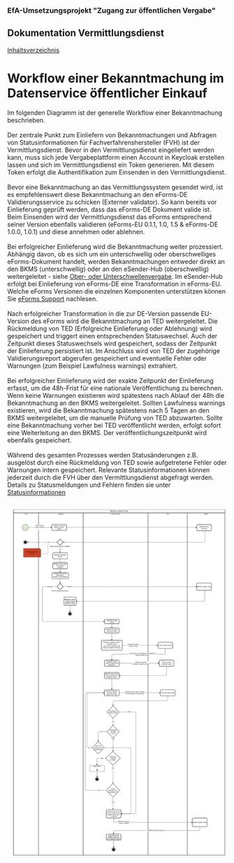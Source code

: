 ### EfA-Umsetzungsprojekt "Zugang zur öffentlichen Vergabe"
## Dokumentation Vermittlungsdienst
[Inhaltsverzeichnis](/documentation/documentation.md)
<br>

# Workflow einer Bekanntmachung im Datenservice öffentlicher Einkauf

Im folgenden Diagramm ist der generelle Workflow einer Bekanntmachung beschrieben.
<br><br>
Der zentrale Punkt zum Einliefern von Bekanntmachungen und Abfragen von Statusinformationen für Fachverfahrenshersteller (FVH) ist der Vermittlungsdienst. Bevor in den Vermittlungsdienst eingeliefert werden kann, muss sich jede Vergabeplattform einen Account in Keycloak erstellen lassen und sich im Vermittlungsdienst ein Token generieren. Mit diesem Token erfolgt die Authentifikation zum Einsenden in den Vermittlungsdienst.
<br><br>
Bevor eine Bekanntmachung an das Vermittlungssystem gesendet wird, ist es empfehlenswert diese Bekanntmachung an den eForms-DE Validierungsservice zu schicken (Externer validator). So kann bereits vor Einlieferung geprüft werden, dass das eForms-DE Dokument valide ist. Beim Einsenden wird der Vermittlungsdienst das eForms entsprechend seiner Version ebenfalls validieren (eForms-EU 0.1.1, 1.0, 1.5 & eForms-DE 1.0.0, 1.0.1) und diese annehmen oder ablehnen. 
<br><br>
Bei erfolgreicher Einlieferung wird die Bekanntmachung weiter prozessiert. Abhängig davon, ob es sich um ein unterschwellig oder oberschwelliges eForms-Dokument handelt, werden Bekanntmachungen entweder direkt an den BKMS (unterschwellig) oder an den eSender-Hub (oberschwellig) weitergeleitet - siehe [Ober- oder Unterschwellenvergabe](/documentation/Ober-oder_unterschwellenvergabe.md). Im eSender-Hub erfolgt bei Einlieferung von eForms-DE eine Transformation in eForms-EU. Welche eForms Versionen die einzelnen Komponenten unterstützen können Sie [eForms Support](/documentation/eForms_support.md) nachlesen.
<br><br>
Nach erfolgreicher Transformation in die zur DE-Version passende EU-Version des eForms wird die Bekanntmachung an TED weitergeleitet. Die Rückmeldung von TED (Erfolgreiche Einlieferung oder Ablehnung) wird gespeichert und triggert einen entsprechenden Statuswechsel. Auch der Zeitpunkt dieses Statuswechsels wird gespeichert, sodass der Zeitpunkt der Einlieferung persistiert ist. Im Anschluss wird von TED der zugehörige Validierungsreport abgerufen gespeichert und eventuelle Fehler oder Warnungen (zum Beispiel Lawfulness warnings) extrahiert. 
<br><br>
Bei erfolgreicher Einlieferung wird der exakte Zeitpunkt der Einlieferung erfasst, um die 48h-Frist für eine nationale Veröffentlichung zu berechnen. Wenn keine Warnungen existieren wird spätestens nach Ablauf der 48h die Bekanntmachung an den BKMS weitergeleitet. Sollten Lawfulness warnings existieren, wird die Bekanntmachung spätestens nach 5 Tagen an den BKMS weitergeleitet, um die manuelle Prüfung von TED abzuwarten. Sollte eine Bekanntmachung vorher bei TED veröffentlicht werden, erfolgt sofort eine Weiterleitung an den BKMS. Der veröffentlichungszeitpunkt wird ebenfalls gespeichert.
<br><br>
Während des gesamten Prozesses werden Statusänderungen z.B. ausgelöst durch eine Rückmeldung von TED sowie aufgetretene Fehler oder Warnungen intern gespeichert. Relevante Statusinformationen können jederzeit durch die FVH über den Vermittlungsdienst abgefragt werden. Details zu Statusmeldungen und Fehlern finden sie unter [Statusinformationen](documentation\Status_information.md) 
<br><br>

![Workflow Diagramm](/documentation/images/workflow_2.png)


